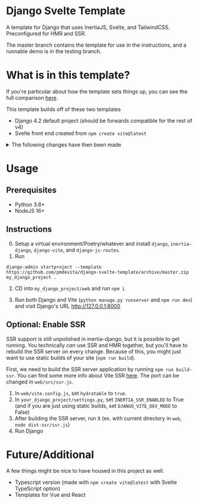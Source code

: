 # Django Svelte Template

A template for Django that uses InertiaJS, Svelte, and TailwindCSS. Preconfigured for HMR and SSR.

The master branch contains the template for use in the instructions, 
and a runnable demo is in the testing branch.

# What is in this template?

If you're particular about how the template sets things up, you can see the full comparison 
[here](https://github.com/pmdevita/Django-Svelte-Template/compare/django-svelte-base...testing).

This template builds off of these two templates

- Django 4.2 default project (should be forwards compatible for the rest of v4)
- Svelte front end created from `npm create vite@latest`

<details>
<summary>The following changes have then been made</summary>

- Django
    - settings.py
      - Added `django-vite`, `inertia-django`, `django-js-routes`, and example_app to apps
      - Added InertiaMiddleware
      - Added configuration for the template folder
      - Set the static root directory
      - Added `web/dist` as a staticfile dir
      - Configuration for Vite
      - Configuration for Inertia
      - Configuration for JS Routes
    - urls.py
      - Added example_app urls
      - Added static asset urls
    - templates
      - Added base.html template, with Inertia and Vite set up
    - example_app
      - Added an example app to demonstrate Inertia
- Vite/Front end
  - Removed default example files from the template
  - Added `pages` directory to `src` with `Example.svelte`
  - Setup `main.js` following InertiaJS Svelte docs
  - Setup `ssr.js` following InertiaJS Svelte docs
  - Added default TailwindCSS config
  - Added default TailwindCSS-recommended PostCSS config
  - Configured Vite to build with HMR, proper CORS, and correct public path, 
with options left in to enable SSR
</details>

# Usage

## Prerequisites

- Python 3.8+
- NodeJS 16+

## Instructions

0. Setup a virtual environment/Poetry/whatever and install `django`, `inertia-django`, 
`django-vite`, and `django-js-routes`.
1. Run 
```
django-admin startproject --template https://github.com/pmdevita/django-svelte-template/archive/master.zip my_django_project .
```
2. CD into `my_django_project/web` and run `npm i`

3. Run both Django and Vite (`python manage.py runserver` and `npm run dev`) and visit Django's URL http://127.0.0.1:8000

## Optional: Enable SSR

SSR support is still unpolished in inertia-django, but it is possible to get running. You technically *can* 
use SSR and HMR together, but you'll have to rebuild the SSR server on every change. Because of this, 
you might just want to use static builds of your site (`npm run build`).

First, we need to build the SSR server application by running `npm run build-ssr`. You can find some 
more info about Vite SSR [here](https://vitejs.dev/guide/ssr.html). The port can be changed
in `web/src/ssr.js`.

1. In `web/vite.config.js`, set `hydratable` to `true`.
2. In `your_django_project/settings.py`, set `INERTIA_SSR_ENABLED` to True (and if you are just using
static builds, set `DJANGO_VITE_DEV_MODE` to False)
3. After building the SSR server, run it (ex. with current directory in `web`, `node dist-ssr/ssr.js`)
4. Run Django


# Future/Additional

A few things might be nice to have housed in this project as well.

- Typescript version (made with `npm create vite@latest` with Svelte TypeScript option)
- Templates for Vue and React
